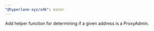 ```yaml
---
"@hyperlane-xyz/sdk": minor
---
```


Add helper function for determining if a given address is a ProxyAdmin.
